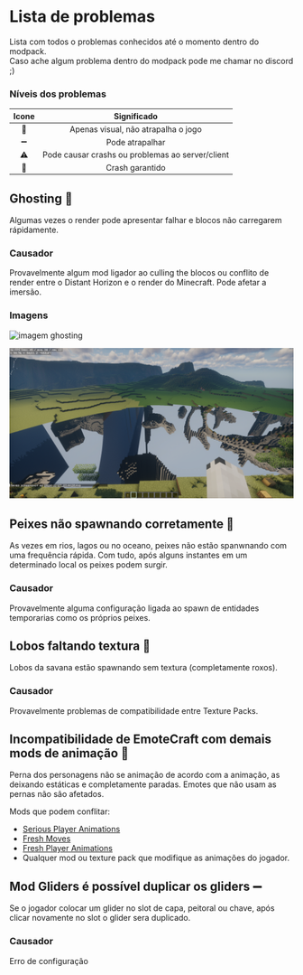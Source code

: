 # Lista de problemas
Lista com todos o problemas conhecidos até o momento dentro do modpack.  
Caso ache algum problema dentro do modpack pode me chamar no discord ;)

### Níveis dos problemas
| Icone | Significado |
| :---: | :---------: |
| 👀 | Apenas visual, não atrapalha o jogo |
| ➖ | Pode atrapalhar |
| ⚠ | Pode causar crashs ou problemas ao server/client |
| 🚫 | Crash garantido |

## Ghosting 👀
Algumas vezes o render pode apresentar falhar e blocos não carregarem rápidamente.

### Causador
Provavelmente algum mod ligador ao culling the blocos ou conflito de render entre o Distant Horizon e o render do Minecraft. Pode afetar a imersão.

### Imagens

![imagem ghosting](https://github.com/RebelAstronomer/kis-server-modpack/blob/main/images/ghosting%20(1).png?raw=true)

![imagem ghosting](https://github.com/RebelAstronomer/kis-server-modpack/blob/main/images/ghosting.png?raw=true)



## Peixes não spawnando corretamente 👀
As vezes em rios, lagos ou no oceano, peixes não estão spanwnando com uma frequência rápida. Com tudo, após alguns instantes em um determinado local os peixes podem surgir.

### Causador
Provavelmente alguma configuração ligada ao spawn de entidades temporarias como os próprios peixes.



## Lobos faltando textura 👀
Lobos da savana estão spawnando sem textura (completamente roxos).

### Causador
Provavelmente problemas de compatibilidade entre Texture Packs.


## Incompatibilidade de EmoteCraft com demais mods de animação 👀
Perna dos personagens não se animação de acordo com a animação, as deixando estáticas e completamente paradas. Emotes que não usam as pernas não são afetados.  

Mods que podem conflitar:
* [Serious Player Animations](https://modrinth.com/mod/serious-player-animations)
* [Fresh Moves](https://modrinth.com/resourcepack/tras-fresh-player)
* [Fresh Player Animations](https://modrinth.com/resourcepack/fresh-player-animations)
* Qualquer mod ou texture pack que modifique as animações do jogador.  

## Mod Gliders é possível duplicar os gliders ➖
Se o jogador colocar um glider no slot de capa, peitoral ou chave, após clicar novamente no slot o glider sera duplicado.

### Causador
Erro de configuração


